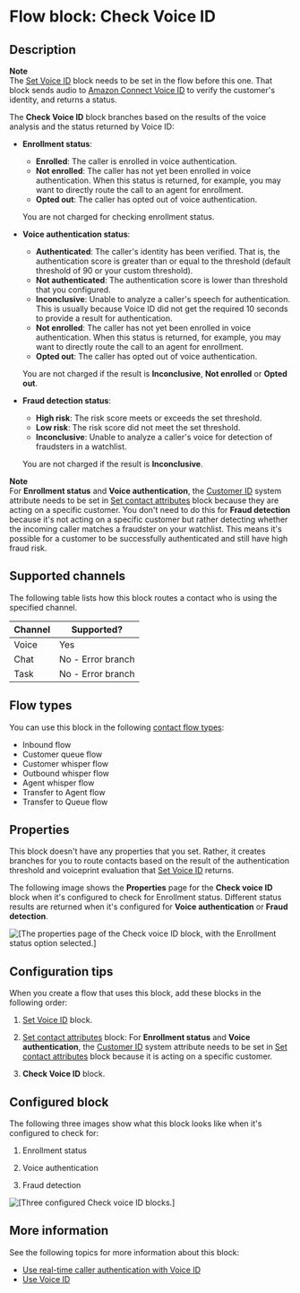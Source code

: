 # Flow block: Check Voice ID<a name="check-voice-id"></a>

## Description<a name="check-voice-id-description"></a>

**Note**  
The [Set Voice ID](set-voice-id.md) block needs to be set in the flow before this one\. That block sends audio to [Amazon Connect Voice ID](voice-id.md) to verify the customer's identity, and returns a status\. 

The **Check Voice ID** block branches based on the results of the voice analysis and the status returned by Voice ID:
+ **Enrollment status**: 
  + **Enrolled**: The caller is enrolled in voice authentication\.
  + **Not enrolled**: The caller has not yet been enrolled in voice authentication\. When this status is returned, for example, you may want to directly route the call to an agent for enrollment\.
  + **Opted out**: The caller has opted out of voice authentication\.

  You are not charged for checking enrollment status\. 
+ **Voice authentication status**:
  + **Authenticated**: The caller's identity has been verified\. That is, the authentication score is greater than or equal to the threshold \(default threshold of 90 or your custom threshold\)\.
  + **Not authenticated**: The authentication score is lower than threshold that you configured\.
  + **Inconclusive**: Unable to analyze a caller's speech for authentication\. This is usually because Voice ID did not get the required 10 seconds to provide a result for authentication\. 
  + **Not enrolled**: The caller has not yet been enrolled in voice authentication\. When this status is returned, for example, you may want to directly route the call to an agent for enrollment\.
  + **Opted out**: The caller has opted out of voice authentication\.

  You are not charged if the result is **Inconclusive**, **Not enrolled** or **Opted out**\.
+ **Fraud detection status**: 
  + **High risk**: The risk score meets or exceeds the set threshold\.
  + **Low risk**: The risk score did not meet the set threshold\.
  + **Inconclusive**: Unable to analyze a caller's voice for detection of fraudsters in a watchlist\.

  You are not charged if the result is **Inconclusive**\.

**Note**  
For **Enrollment status** and **Voice authentication**, the [Customer ID](connect-attrib-list.md) system attribute needs to be set in [Set contact attributes](set-contact-attributes.md) block because they are acting on a specific customer\. You don't need to do this for **Fraud detection** because it's not acting on a specific customer but rather detecting whether the incoming caller matches a fraudster on your watchlist\. This means it's possible for a customer to be successfully authenticated and still have high fraud risk\. 

## Supported channels<a name="check-voice-id-channels"></a>

The following table lists how this block routes a contact who is using the specified channel\. 


| Channel | Supported? | 
| --- | --- | 
| Voice | Yes | 
| Chat | No \- Error branch | 
| Task | No \- Error branch | 

## Flow types<a name="check-voice-id-types"></a>

You can use this block in the following [contact flow types](create-contact-flow.md#contact-flow-types):
+ Inbound flow
+ Customer queue flow
+ Customer whisper flow
+ Outbound whisper flow
+ Agent whisper flow
+ Transfer to Agent flow
+ Transfer to Queue flow

## Properties<a name="check-voice-id-properties"></a>

This block doesn't have any properties that you set\. Rather, it creates branches for you to route contacts based on the result of the authentication threshold and voiceprint evaluation that [Set Voice ID](set-voice-id.md) returns\.

The following image shows the **Properties** page for the **Check voice ID** block when it's configured to check for Enrollment status\. Different status results are returned when it's configured for **Voice authentication** or **Fraud detection**\.

![\[The properties page of the Check voice ID block, with the Enrollment status option selected.\]](http://docs.aws.amazon.com/connect/latest/adminguide/images/check-voice-id-properties.png)

## Configuration tips<a name="check-voice-id-tips"></a>

When you create a flow that uses this block, add these blocks in the following order:

1. [Set Voice ID](set-voice-id.md) block\. 

1. [Set contact attributes](set-contact-attributes.md) block: For **Enrollment status** and **Voice authentication**, the [Customer ID](connect-attrib-list.md) system attribute needs to be set in [Set contact attributes](set-contact-attributes.md) block because it is acting on a specific customer\.

1. **Check Voice ID** block\.

## Configured block<a name="check-voice-id-configured"></a>

The following three images show what this block looks like when it's configured to check for: 

1. Enrollment status

1. Voice authentication

1. Fraud detection

![\[Three configured Check voice ID blocks.\]](http://docs.aws.amazon.com/connect/latest/adminguide/images/check-voice-id-configured.png)

## More information<a name="check-voice-id-more-info"></a>

See the following topics for more information about this block:
+ [Use real\-time caller authentication with Voice ID](voice-id.md)
+ [Use Voice ID](use-voiceid.md)